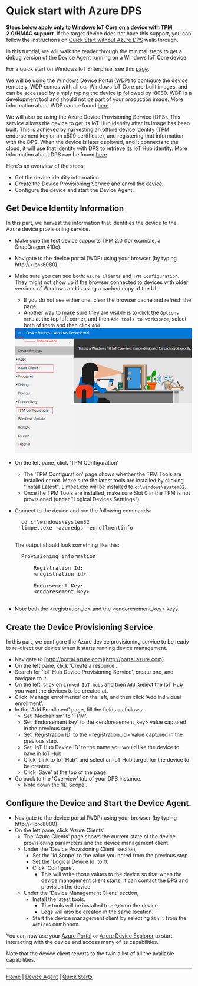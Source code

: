 # Quick start with Azure DPS

**Steps below apply only to Windows IoT Core on a device with TPM 2.0/HMAC support**. If the target device does not have this support, you can follow the instructions on [Quick Start without Azure DPS](quick-start-without-dps.md) walk-through.

In this tutorial, we will walk the reader through the minimal steps to get a debug version of the Device Agent running on a Windows IoT Core device.

For a quick start on Windows IoT Enterprise, see this [page](quick-start-without-dps.md).

We will be using the Windows Device Portal (WDP) to configure the device remotely.
WDP comes with all our Windows IoT Core pre-built images, and can be accessed by simply typing the device ip followed by :8080.
WDP is a development tool and should not be part of your production image.
More information about WDP can be found [here](https://docs.microsoft.com/en-us/windows/uwp/debug-test-perf/device-portal).

We will also be using the Azure Device Provisioning Service (DPS). This service allows the device to get its IoT Hub identity after its image has been built.
This is achieved by harvesting an offline device identity (TPM endorsement key or an x509 certificate), and registering that information with the DPS. When the device is later deployed, and it connects to the cloud, it will use that identity with DPS to retrieve its IoT Hub identity.
More information about DPS can be found [here](https://docs.microsoft.com/en-us/azure/iot-dps/).

Here's an overview of the steps:
- Get the device identity information.
- Create the Device Provisioning Service and enroll the device.
- Configure the device and start the Device Agent.

## Get Device Identity Information

In this part, we harvest the information that identifies the device to the Azure device provisioning service.

- Make sure the test device supports TPM 2.0 (for example, a SnapDragon 410c).
- Navigate to the device portal (WDP) using your browser (by typing http://&lt;ip&gt;:8080).
- Make sure you can see both: `Azure Clients` and `TPM Configuration`. They might not show up if the browser connected to devices with older versions of Windows and is using a cached copy of the UI.
    - If you do not see either one, clear the browser cache and refresh the page.
    - Another way to make sure they are visible is to click the `Options menu` at the top left corner, and then `Add tools to workspace`, select both of them and then click `Add`.

    <img src="wdp-menu.png" width="800"/>

- On the left pane, click 'TPM Configuration'
    - The 'TPM Configuration' page shows whether the TPM Tools are Installed or not. Make sure the latest tools are installed by clicking "Install Latest". Limpet.exe will be installed to `c:\windows\system32`.
    - Once the TPM Tools are installed, make sure Slot 0 in the TPM is not provisioned (under "Logical Devices Setttings").
- Connect to the device and run the following commands:
    <pre>
    cd c:\windows\system32
    limpet.exe -azuredps -enrollmentinfo
    </pre>

    The output should look something like this:

    <pre>
    Provisioning information

        Registration Id:
        &lt;registration_id&gt;

        Endorsement Key:
        &lt;endoresement_key&gt;
    </pre>
- Note both the &lt;registration_id&gt; and the &lt;endoresement_key&gt; keys.

## Create the Device Provisioning Service

In this part, we configure the Azure device provisioning service to be ready to re-direct our device when it starts running device management.

- Navigate to [http://portal.azure.com](http://portal.azure.com)
- On the left pane, click 'Create a resource'.
- Search for 'IoT Hub Device Provisioning Service', create one, and navigate to it.
- On the left, click on `Linked IoT hubs` and then `Add`. Select the IoT Hub you want the devices to be created at.
- Click 'Manage enrollments' on the left, and then click 'Add individual enrollment'.
- In the 'Add Enrollment' page, fill the fields as follows:
    - Set 'Mechanism' to 'TPM'.
    - Set 'Endorsement key' to the &lt;endoresement_key&gt; value captured in the previous step.
    - Set 'Registration ID' to the &lt;registration_id&gt; value captured in the previous step.
    - Set 'IoT Hub Device ID' to the name you would like the device to have in IoT Hub.
    - Click 'Link to IoT Hub', and select an IoT Hub target for the device to be created.
    - Click 'Save' at the top of the page.
- Go back to the 'Overview' tab of your DPS instance.
    - Note down the 'ID Scope'.

## Configure the Device and Start the Device Agent.

- Navigate to the device portal (WDP) using your browser (by typing http://&lt;ip&gt;:8080).
- On the left pane, click 'Azure Clients'
    - The 'Azure Clients' page shows the current state of the device provisioning parameters and the device management client.
    - Under the 'Device Provisioning Client' section, 
        - Set the 'Id Scope' to the value you noted from the previous step.
        - Set the 'Logical Device Id' to 0.
        - Click 'Configure'.
            - This will write those values to the device so that when the device management client starts, it can contact the DPS and provision the device.
    - Under the 'Device Management Client' section,
        - Install the latest tools.
            - The tools will be installed to `c:\dm` on the device.
            - Logs will also be created in the same location.
        - Start the device management client by selecting `Start` from the `Actions` combobox.

You can now use your [Azure Portal](https://portal.azure.com) or [Azure Device Explorer](https://github.com/Azure/azure-iot-sdk-csharp/tree/master/tools/DeviceExplorer) to start interacting with the device and access many of its capabilities.

Note that the device client reports to the twin a list of all the available capabilities.

----

[Home](../../README.md) | [Device Agent](device-agent.md) | [Quick Starts](quick-start.md)
